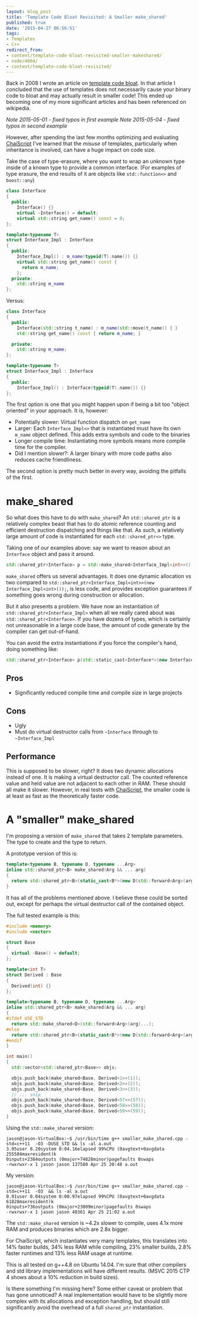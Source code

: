 ```yaml
---
layout: blog_post
title: 'Template Code Bloat Revisited: A Smaller make_shared'
published: true
date: '2015-04-27 06:56:51'
tags:
- Templates
- C++
redirect_from:
- content/template-code-bloat-revisited-smaller-makeshared/
- node/4604/
- content/template-code-bloat-revisited/
---
```



Back in 2008 I wrote an article on [template code bloat](/content/nobody-understands-c-part-5-template-code-bloat). In that article I concluded that the use of templates does not necessarily cause your binary code to bloat and may actually result in smaller code! This ended up becoming one of my more significant articles and has been referenced on wikipedia.

*Note 2015-05-01 - fixed typos in first example* *Note 2015-05-04 - fixed typos in second example*

However, after spending the last few months optimizing and evaluating [ChaiScript](http://chaiscript.com) I've learned that the *misuse* of templates, particularly when inheritance is involved, can have a huge impact on code size.

Take the case of type-erasure, where you want to wrap an unknown type inside of a known type to provide a common interface. (For examples of type erasure, the end results of it are objects like `std::function<>` and `boost::any`)

```cpp
class Interface
{
  public:
    Interface() {}
    virtual ~Interface() = default;
    virtual std::string get_name() const = 0;
};

template<typename T>
struct Interface_Impl : Interface
{
  public:
    Interface_Impl() : m_name(typeid(T).name()) {}
    virtual std::string get_name() const {
      return m_name;
    };
  private:
    std::string m_name
};
```

Versus:

```cpp
class Interface
{
  public:
    Interface(std::string t_name) : m_name(std::move(t_name)) { }
    std::string get_name() const { return m_name; }

  private:
    std::string m_name;
};

template<typename T>
struct Interface_Impl : Interface
{
  public:
    Interface_Impl() : Interface(typeid(T).name()) {}
};
```

The first option is one that you might happen upon if being a bit too "object oriented" in your approach. It is, however:

- Potentially slower: Virtual function dispatch on `get_name`
- Larger: Each `Interface_Impl<>` that is instantiated must have its own `m_name` object defined. This adds extra symbols and code to the binaries
- Longer compile time: Instantiating more symbols means more compile time for the compiler.
- Did I mention slower?: A larger binary with more code paths also reduces cache friendliness.

The second option is pretty much better in every way, avoiding the pitfalls of the first.

make_shared
============

So what does this have to do with `make_shared`? An `std::shared_ptr` is a relatively complex beast that has to do atomic reference counting and efficient destruction dispatching and things like that. As such, a relatively large amount of code is instantiated for each `std::shared_ptr<>` type.

Taking one of our examples above: say we want to reason about an `Interface` object and pass it around.

```cpp
std::shared_ptr<Interface> p = std::make_shared<Interface_Impl<int>>(); 
```

`make_shared` offers us several advantages. It does one dynamic allocation vs two compared to `std::shared_ptr<Interface_Impl<int>>(new Interface_Impl<int>());`, is less code, and provides exception guarantees if something goes wrong during construction or allocation.

But it also presents a problem. We have now an instantiation of `std::shared_ptr<Interface_Impl>` when all we really cared about was `std::shared_ptr<Interface>`. If you have dozens of types, which is certainly not unreasonable in a large code base, the amount of code generate by the compiler can get out-of-hand.

You can avoid the extra instantiations if you force the compiler's hand, doing something like:


```cpp
std::shared_ptr<Interface> p(std::static_cast<Interface*>(new Interface_Impl<int>()));
```

Pros
----

- Significantly reduced compile time and compile size in large projects

Cons
----

- Ugly
- Must do virtual destructor calls from `~Interface` through to `~Interface_Impl`

Performance
-----------

This is supposed to be slower, right? It does two dynamic allocations instead of one. It is making a virtual destructor call. The counted reference value and held value are not adjacent to each other in RAM. These should all make it slower. However, in real tests with [ChaiScript](http://chaiscript.com), the smaller code is at least as fast as the theoretically faster code.

A "smaller" make_shared
========================

I'm proposing a version of `make_shared` that takes 2 template parameters. The type to create and the type to return.

A prototype version of this is:

```cpp
template<typename B, typename D, typename ...Arg>
inline std::shared_ptr<B> make_shared(Arg && ... arg)
{
  return std::shared_ptr<B>(static_cast<B*>(new D(std::forward<Arg>(arg)...)));
}
```

It has all of the problems mentioned above. I believe these could be sorted out, except for perhaps the virtual destructor call of the contained object.

The full tested example is this:


```cpp
#include <memory>
#include <vector>

struct Base
{
  virtual ~Base() = default;
};

template<int T>
struct Derived : Base
{
  Derived(int) {}
};

template<typename B, typename D, typename ...Arg>
inline std::shared_ptr<B> make_shared(Arg && ... arg)
{
#ifdef USE_STD
  return std::make_shared<D>(std::forward<Arg>(arg)...);
#else
  return std::shared_ptr<B>(static_cast<B*>(new D(std::forward<Arg>(arg)...)));
#endif
}

int main()
{
  std::vector<std::shared_ptr<Base>> objs;

  objs.push_back(make_shared<Base, Derived<1>>(1));
  objs.push_back(make_shared<Base, Derived<2>>(2));
  objs.push_back(make_shared<Base, Derived<3>>(3));
  // ... snip
  objs.push_back(make_shared<Base, Derived<57>>(57));
  objs.push_back(make_shared<Base, Derived<58>>(58));
  objs.push_back(make_shared<Base, Derived<59>>(59));
}
```


Using the `std::make_shared` version:


    jason@jason-VirtualBox:~$ /usr/bin/time g++ smaller_make_shared.cpp -std=c++11  -O3 -DUSE_STD && ls -al a.out
    3.95user 0.20system 0:04.16elapsed 99%CPU (0avgtext+0avgdata 255584maxresident)k
    0inputs+2384outputs (0major+74828minor)pagefaults 0swaps
    -rwxrwxr-x 1 jason jason 137580 Apr 25 20:48 a.out


My version:


    jason@jason-VirtualBox:~$ /usr/bin/time g++ smaller_make_shared.cpp -std=c++11  -O3  && ls -al a.out
    0.91user 0.04system 0:00.97elapsed 99%CPU (0avgtext+0avgdata 61828maxresident)k
    0inputs+736outputs (0major+23009minor)pagefaults 0swaps
    -rwxrwxr-x 1 jason jason 48361 Apr 25 21:02 a.out


The `std::make_shared` version is ~4.2x slower to compile, uses 4.1x more RAM and produces binaries which are 2.8x bigger.

For ChaiScript, which instantiates very many templates, this translates into 14% faster builds, 34% less RAM while compiling, 23% smaller builds, 2.8% faster runtimes and 13% less RAM usage at runtime.

This is all tested on g++4.8 on Ubuntu 14.04. I'm sure that other compilers and std library implementations will have different results. (MSVC 2015 CTP 4 shows about a 10% reduction in build sizes).

Is there something I'm missing here? Some either caveat or problem that has gone unnoticed? A real implementation would have to be slightly more complex with its allocations and exception handling, but should still significantly avoid the overhead of a full `shared_ptr` instantiation.
